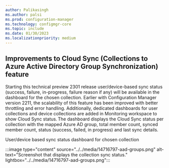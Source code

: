 ```yaml
---
author: Palikasingh
ms.author: palsi
ms.prod: configuration-manager
ms.technology: configmgr-core
ms.topic: include
ms.date: 01/30/2023
ms.localizationpriority: medium
---
```


## <a name="bkmk_coll_aad_group_sync"></a> Improvements to Cloud Sync (Collections to Azure Active Directory Group Synchronization) feature
Starting this technical preview 2301 release user/device-based sync status (success, failure, in-progress, failure reason if any) will be available in the dashboard for the chosen collection. Earlier with Configuration Manager version 2211, the scalability of this feature has been improved with better throttling and error handling. Additionally, dedicated dashboards for user collections and device collections are added in Monitoring workspace to show Cloud Sync status. The dashboard displays the Cloud Sync status per collection with the mapped Azure AD group, total member count, synced member count, status (success, failed, in progress) and last sync details.

User/device based sync status dashboard for chosen collection

:::image type="content" source="../../media/14716797-aad-groups.png" alt-text="Screenshot that displays the collection sync status." lightbox="../../media/14716797-aad-groups.png":::


<!--For more information, see [Synchronize collections to Azure Active Directory Group](../../clients/manage/collections/synchronize-collections-aadgroup.md).-->

<!--14716797-->
